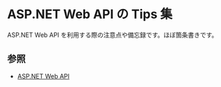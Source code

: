 # ASP.NET Web API の Tips 集
ASP.NET Web API を利用する際の注意点や備忘録です。ほぼ箇条書きです。

## 参照
- [ASP.NET Web API](https://docs.microsoft.com/en-us/aspnet/web-api/)
